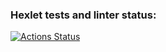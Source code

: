 ### Hexlet tests and linter status:
[![Actions Status](https://github.com/lasnick7/frontend-project-46/actions/workflows/hexlet-check.yml/badge.svg)](https://github.com/lasnick7/frontend-project-46/actions)